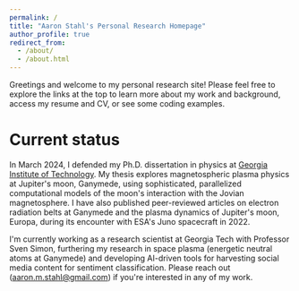 ```yaml
---
permalink: /
title: "Aaron Stahl's Personal Research Homepage"
author_profile: true
redirect_from: 
  - /about/
  - /about.html
---
```

Greetings and welcome to my personal research site! Please feel free to explore the links at the top to learn more about my work and background, access my resume and CV, or see some coding examples. 

Current status
======
In March 2024, I defended my Ph.D. dissertation in physics at [Georgia Institute of Technology](https://grad.gatech.edu/events/phd-defense-aaron-stahl). My thesis explores magnetospheric plasma physics at Jupiter's moon, Ganymede, using sophisticated, parallelized computational models of the moon's interaction with the Jovian magnetosphere. I have also published peer-reviewed articles on electron radiation belts at Ganymede and the plasma dynamics of Jupiter's moon, Europa, during its encounter with ESA's Juno spacecraft in 2022.

I'm currently working as a research scientist at Georgia Tech with Professor Sven Simon, furthering my research in space plasma (energetic neutral atoms at Ganymede) and developing AI-driven tools for harvesting social media content for sentiment classification. Please reach out ([aaron.m.stahl@gmail.com](mailto:aaron.m.stahl@gmail.com)) if you're interested in any of my work.